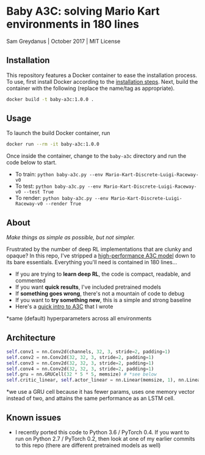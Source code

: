 Baby A3C: solving Mario Kart environments in 180 lines
=======
Sam Greydanus | October 2017 | MIT License

Installation
--------
This repository features a Docker container to ease the installation process. To use, first install Docker according to the [installation steps](https://docs.docker.com/install/). Next, build the container with the following (replace the name/tag as appropriate).

```sh
docker build -t baby-a3c:1.0.0 .
```

Usage
--------

To launch the build Docker container, run

```sh
docker run --rm -it baby-a3c:1.0.0
```

Once inside the container, change to the `baby-a3c` directory and run the code below to start.

 * To train: `python baby-a3c.py --env Mario-Kart-Discrete-Luigi-Raceway-v0`
 * To test: `python baby-a3c.py --env Mario-Kart-Discrete-Luigi-Raceway-v0 --test True`
 * To render: `python baby-a3c.py --env Mario-Kart-Discrete-Luigi-Raceway-v0 --render True`

About
--------

_Make things as simple as possible, but not simpler._

Frustrated by the number of deep RL implementations that are clunky and opaque? In this repo, I've stripped a [high-performance A3C model](https://github.com/ikostrikov/pytorch-a3c) down to its bare essentials. Everything you'll need is contained in 180 lines...
	
 * If you are trying to **learn deep RL**, the code is compact, readable, and commented
 * If you want **quick results**, I've included pretrained models
 * If **something goes wrong**, there's not a mountain of code to debug
 * If you want to **try something new**, this is a simple and strong baseline
 * Here's a [quick intro to A3C](https://goo.gl/Ub3vCY) that I wrote

\*same (default) hyperparameters across all environments

Architecture
--------

```python
self.conv1 = nn.Conv2d(channels, 32, 3, stride=2, padding=1)
self.conv2 = nn.Conv2d(32, 32, 3, stride=2, padding=1)
self.conv3 = nn.Conv2d(32, 32, 3, stride=2, padding=1)
self.conv4 = nn.Conv2d(32, 32, 3, stride=2, padding=1)
self.gru = nn.GRUCell(32 * 5 * 5, memsize) # *see below
self.critic_linear, self.actor_linear = nn.Linear(memsize, 1), nn.Linear(memsize, num_actions)
```

\*we use a GRU cell because it has fewer params, uses one memory vector instead of two, and attains the same performance as an LSTM cell.

Known issues
--------
 * I recently ported this code to Python 3.6 / PyTorch 0.4. If you want to run on Python 2.7 / PyTorch 0.2, then look at one of my earlier commits to this repo (there are different pretrained models as well)
